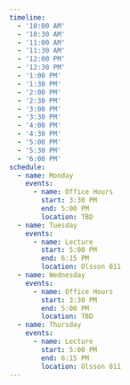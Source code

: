 ```yaml
---
timeline:
  - '10:00 AM'
  - '10:30 AM'
  - '11:00 AM'
  - '11:30 AM'
  - '12:00 PM'
  - '12:30 PM'
  - '1:00 PM'
  - '1:30 PM'
  - '2:00 PM'
  - '2:30 PM'
  - '3:00 PM'
  - '3:30 PM'
  - '4:00 PM'
  - '4:30 PM'
  - '5:00 PM'
  - '5:30 PM'
  - '6:00 PM'
schedule:
  - name: Monday
    events:
      - name: Office Hours
        start: 3:30 PM
        end: 5:00 PM
        location: TBD
  - name: Tuesday
    events:
      - name: Lecture
        start: 5:00 PM
        end: 6:15 PM
        location: Olsson 011
  - name: Wednesday
    events:
      - name: Office Hours
        start: 3:30 PM
        end: 5:00 PM
        location: TBD
  - name: Thursday
    events:
      - name: Lecture
        start: 5:00 PM
        end: 6:15 PM
        location: Olsson 011
---
```

